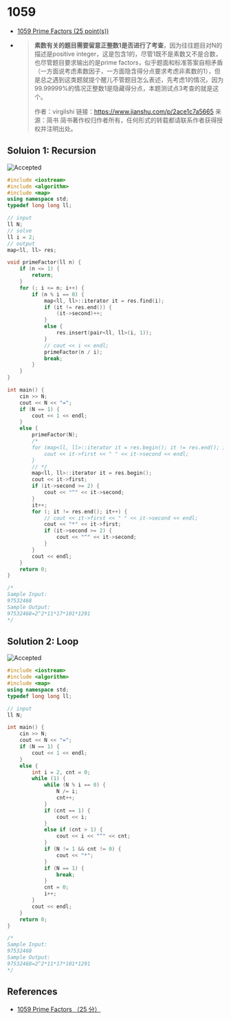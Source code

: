 # 1059

- [1059 Prime Factors (25 point(s))](<https://pintia.cn/problem-sets/994805342720868352/problems/994805415005503488>)

- > **素数有关的题目需要留意正整数1是否进行了考查**，因为往往题目对N的描述是positive integer，这是包含1的，尽管1既不是素数又不是合数，也尽管题目要求输出的是prime factors，似乎题面和标准答案自相矛盾（一方面说考虑素数因子，一方面隐含得分点要求考虑非素数的1），但是总之遇到这类题就提个醒儿不管题目怎么表述，先考虑1的情况，因为99.99999%的情况正整数1是隐藏得分点，本题测试点3考查的就是这个。
  >
  > 作者：virgilshi
  > 链接：https://www.jianshu.com/p/2ace1c7a5665
  > 来源：简书
  > 简书著作权归作者所有，任何形式的转载都请联系作者获得授权并注明出处。

## Soluion 1: Recursion

![Accepted](https://i.loli.net/2019/07/23/5d36bc556295854047.png)

```c++
#include <iostream>
#include <algorithm>
#include <map>
using namespace std;
typedef long long ll;

// input
ll N;
// solve
ll i = 2;
// output
map<ll, ll> res;

void primeFactor(ll n) {
	if (n <= 1) {
		return;
	}
	for (; i <= n; i++) {
		if (n % i == 0) {
			map<ll, ll>::iterator it = res.find(i);
			if (it != res.end()) {
				(it->second)++;
			}
			else {
				res.insert(pair<ll, ll>(i, 1));
			}
			// cout << i << endl;
			primeFactor(n / i);
			break;
		}
	}
}

int main() {
	cin >> N;
	cout << N << "=";
	if (N == 1) {
		cout << 1 << endl;
	}
	else {
		primeFactor(N);
		/*
		for (map<ll, ll>::iterator it = res.begin(); it != res.end(); it++) {
			cout << it->first << " " << it->second << endl;
		}
		// */
		map<ll, ll>::iterator it = res.begin();
		cout << it->first;
		if (it->second >= 2) {
			cout << "^" << it->second;
		}
		it++;
		for (; it != res.end(); it++) {
			// cout << it->first << " " << it->second << endl;
			cout << "*" << it->first;
			if (it->second >= 2) {
				cout << "^" << it->second;
			}
		}
		cout << endl;
	}
	return 0;
}

/*
Sample Input:
97532468
Sample Output:
97532468=2^2*11*17*101*1291
*/

```

## Solution 2: Loop

![Accepted](https://i.loli.net/2019/07/23/5d36c1966ff4811915.png)

```c++
#include <iostream>
#include <algorithm>
#include <map>
using namespace std;
typedef long long ll;

// input
ll N;

int main() {
	cin >> N;
	cout << N << "=";
	if (N == 1) {
		cout << 1 << endl;
	}
	else {
		int i = 2, cnt = 0;
		while (1) {
			while (N % i == 0) {
				N /= i;
				cnt++;
			}
			if (cnt == 1) {
				cout << i;
			}
			else if (cnt > 1) {
				cout << i << "^" << cnt;
			}
			if (N != 1 && cnt != 0) {
				cout << "*";
			}
			if (N == 1) {
				break;
			}
			cnt = 0;
			i++;
		}
		cout << endl;
	}
	return 0;
}

/*
Sample Input:
97532468
Sample Output:
97532468=2^2*11*17*101*1291
*/

```

## References

- [1059 Prime Factors （25 分）](<https://www.jianshu.com/p/2ace1c7a5665>)

